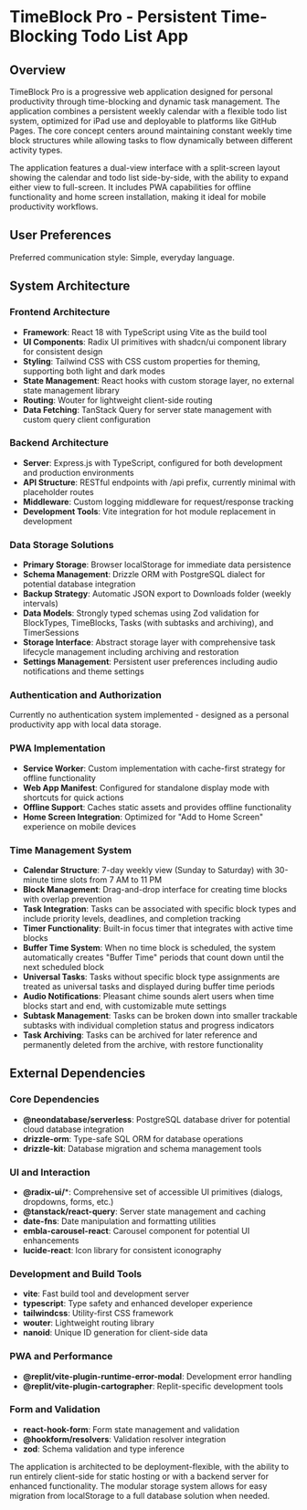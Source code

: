 # TimeBlock Pro - Persistent Time-Blocking Todo List App

## Overview

TimeBlock Pro is a progressive web application designed for personal productivity through time-blocking and dynamic task management. The application combines a persistent weekly calendar with a flexible todo list system, optimized for iPad use and deployable to platforms like GitHub Pages. The core concept centers around maintaining constant weekly time block structures while allowing tasks to flow dynamically between different activity types.

The application features a dual-view interface with a split-screen layout showing the calendar and todo list side-by-side, with the ability to expand either view to full-screen. It includes PWA capabilities for offline functionality and home screen installation, making it ideal for mobile productivity workflows.

## User Preferences

Preferred communication style: Simple, everyday language.

## System Architecture

### Frontend Architecture
- **Framework**: React 18 with TypeScript using Vite as the build tool
- **UI Components**: Radix UI primitives with shadcn/ui component library for consistent design
- **Styling**: Tailwind CSS with CSS custom properties for theming, supporting both light and dark modes
- **State Management**: React hooks with custom storage layer, no external state management library
- **Routing**: Wouter for lightweight client-side routing
- **Data Fetching**: TanStack Query for server state management with custom query client configuration

### Backend Architecture
- **Server**: Express.js with TypeScript, configured for both development and production environments
- **API Structure**: RESTful endpoints with /api prefix, currently minimal with placeholder routes
- **Middleware**: Custom logging middleware for request/response tracking
- **Development Tools**: Vite integration for hot module replacement in development

### Data Storage Solutions
- **Primary Storage**: Browser localStorage for immediate data persistence
- **Schema Management**: Drizzle ORM with PostgreSQL dialect for potential database integration
- **Backup Strategy**: Automatic JSON export to Downloads folder (weekly intervals)
- **Data Models**: Strongly typed schemas using Zod validation for BlockTypes, TimeBlocks, Tasks (with subtasks and archiving), and TimerSessions
- **Storage Interface**: Abstract storage layer with comprehensive task lifecycle management including archiving and restoration
- **Settings Management**: Persistent user preferences including audio notifications and theme settings

### Authentication and Authorization
Currently no authentication system implemented - designed as a personal productivity app with local data storage.

### PWA Implementation
- **Service Worker**: Custom implementation with cache-first strategy for offline functionality
- **Web App Manifest**: Configured for standalone display mode with shortcuts for quick actions
- **Offline Support**: Caches static assets and provides offline functionality
- **Home Screen Integration**: Optimized for "Add to Home Screen" experience on mobile devices

### Time Management System
- **Calendar Structure**: 7-day weekly view (Sunday to Saturday) with 30-minute time slots from 7 AM to 11 PM
- **Block Management**: Drag-and-drop interface for creating time blocks with overlap prevention
- **Task Integration**: Tasks can be associated with specific block types and include priority levels, deadlines, and completion tracking
- **Timer Functionality**: Built-in focus timer that integrates with active time blocks
- **Buffer Time System**: When no time block is scheduled, the system automatically creates "Buffer Time" periods that count down until the next scheduled block
- **Universal Tasks**: Tasks without specific block type assignments are treated as universal tasks and displayed during buffer time periods
- **Audio Notifications**: Pleasant chime sounds alert users when time blocks start and end, with customizable mute settings
- **Subtask Management**: Tasks can be broken down into smaller trackable subtasks with individual completion status and progress indicators
- **Task Archiving**: Tasks can be archived for later reference and permanently deleted from the archive, with restore functionality

## External Dependencies

### Core Dependencies
- **@neondatabase/serverless**: PostgreSQL database driver for potential cloud database integration
- **drizzle-orm**: Type-safe SQL ORM for database operations
- **drizzle-kit**: Database migration and schema management tools

### UI and Interaction
- **@radix-ui/***: Comprehensive set of accessible UI primitives (dialogs, dropdowns, forms, etc.)
- **@tanstack/react-query**: Server state management and caching
- **date-fns**: Date manipulation and formatting utilities
- **embla-carousel-react**: Carousel component for potential UI enhancements
- **lucide-react**: Icon library for consistent iconography

### Development and Build Tools
- **vite**: Fast build tool and development server
- **typescript**: Type safety and enhanced developer experience
- **tailwindcss**: Utility-first CSS framework
- **wouter**: Lightweight routing library
- **nanoid**: Unique ID generation for client-side data

### PWA and Performance
- **@replit/vite-plugin-runtime-error-modal**: Development error handling
- **@replit/vite-plugin-cartographer**: Replit-specific development tools

### Form and Validation
- **react-hook-form**: Form state management and validation
- **@hookform/resolvers**: Validation resolver integration
- **zod**: Schema validation and type inference

The application is architected to be deployment-flexible, with the ability to run entirely client-side for static hosting or with a backend server for enhanced functionality. The modular storage system allows for easy migration from localStorage to a full database solution when needed.